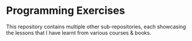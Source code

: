 # Programming Exercises

This repository contains multiple other sub-repositories, each showcasing the lessons that I have learnt from various courses & books.
